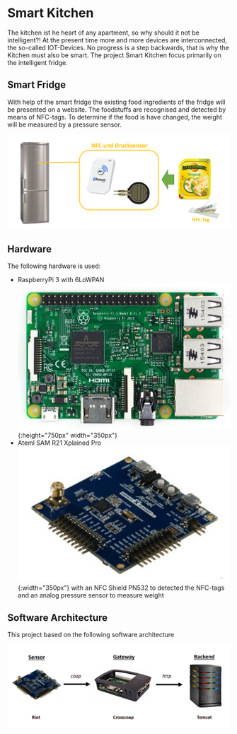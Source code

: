 # Smart Kitchen

The kitchen ist he heart of any apartment, so why should it not be intelligent?!
At the present time more and more devices are interconnected, the so-called IOT-Devices. 
No progress is a step backwards, that is why the Kitchen must also be smart. 
The project Smart Kitchen focus primarily on the intelligent fridge.

## Smart Fridge

With help of the smart fridge the existing food ingredients of the fridge will be presented on a website.
The foodstuffs are recognised and detected by means of NFC-tags.
To determine if the food is have changed, the weight will be measured by a pressure sensor.

![Concept](/images/concept.png)

## Hardware

The following hardware is used:

* RaspberryPi 3 with 6LoWPAN
![RaspberryPi 3](/images/raspberryPi3.png){:height="750px" width="350px"}
* Ateml SAM R21 Xplained Pro
![Atmel SAM R21 Xplained Pro](/images/atmel_board.png){:width="350px"}
with an NFC Shield PN532 to detected the NFC-tags and an analog pressure sensor to measure weight

## Software Architecture

This project based on the following software architecture

![Software Architecture](/images/software_architecture.png)
